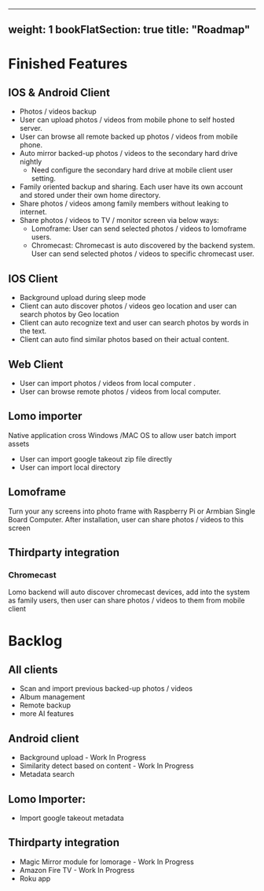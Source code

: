 
---
weight: 1
bookFlatSection: true
title: "Roadmap"
---

# Finished Features

## IOS & Android Client
* Photos / videos backup 
* User can upload photos / videos from mobile phone to self hosted server.
* User can browse all remote backed up photos / videos from mobile phone.
* Auto mirror backed-up photos / videos to the secondary hard drive nightly
  * Need configure the secondary hard drive at mobile client user setting.
* Family oriented backup and sharing. Each user have its own account and stored under their own home directory.
* Share photos / videos among family members without leaking to internet.
* Share photos / videos to TV / monitor screen via below ways:
  *  Lomoframe: User can send selected photos / videos to lomoframe users.
  * Chromecast: Chromecast is auto discovered by the backend system. User can send selected photos / videos to specific chromecast user.

## IOS Client
* Background upload during sleep mode
* Client can auto discover photos / videos geo location and user can search photos by Geo location
* Client can auto recognize text and user can search photos by words in the text.
* Client can auto find similar photos based on their actual content.

## Web Client
* User can import photos / videos from local computer .
* User can browse remote photos / videos from local computer.

## Lomo importer
Native application cross Windows /MAC OS to allow user batch import assets
* User can import google takeout zip file directly  
* User can import local directory  

## Lomoframe
Turn your any screens into photo frame with Raspberry Pi or Armbian Single Board Computer. After installation, user can share photos / videos to this screen

## Thirdparty integration
### Chromecast
Lomo backend will auto discover chromecast devices, add into the system as family users, then user can share photos / videos to them from mobile client

# Backlog
## All clients
* Scan and import previous backed-up photos / videos
* Album management
* Remote backup
* more AI features

## Android client
* Background upload - Work In Progress  
* Similarity detect based on content - Work In Progress  
* Metadata search

## Lomo Importer:  
* Import google takeout metadata

## Thirdparty integration
* Magic Mirror module for lomorage - Work In Progress  
* Amazon Fire TV - Work In Progress  
* Roku app


